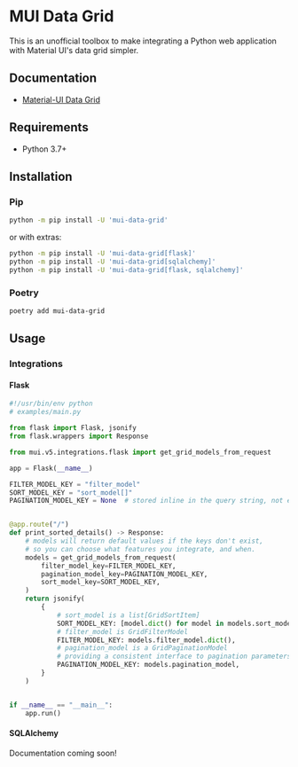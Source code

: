 # MUI Data Grid

This is an unofficial toolbox to make integrating a Python web application with Material UI's data grid simpler.

## Documentation

- [Material-UI Data Grid](https://mui.com/x/react-data-grid/)

## Requirements

- Python 3.7+

## Installation

### Pip

```sh
python -m pip install -U 'mui-data-grid'
```

or with extras:

```sh
python -m pip install -U 'mui-data-grid[flask]'
python -m pip install -U 'mui-data-grid[sqlalchemy]'
python -m pip install -U 'mui-data-grid[flask, sqlalchemy]'
```

### Poetry

```sh
poetry add mui-data-grid
```

## Usage

### Integrations

#### Flask

```python
#!/usr/bin/env python
# examples/main.py

from flask import Flask, jsonify
from flask.wrappers import Response

from mui.v5.integrations.flask import get_grid_models_from_request

app = Flask(__name__)

FILTER_MODEL_KEY = "filter_model"
SORT_MODEL_KEY = "sort_model[]"
PAGINATION_MODEL_KEY = None  # stored inline in the query string, not encoded as an obj


@app.route("/")
def print_sorted_details() -> Response:
    # models will return default values if the keys don't exist,
    # so you can choose what features you integrate, and when.
    models = get_grid_models_from_request(
        filter_model_key=FILTER_MODEL_KEY,
        pagination_model_key=PAGINATION_MODEL_KEY,
        sort_model_key=SORT_MODEL_KEY,
    )
    return jsonify(
        {
            # sort_model is a list[GridSortItem]
            SORT_MODEL_KEY: [model.dict() for model in models.sort_model],
            # filter_model is GridFilterModel
            FILTER_MODEL_KEY: models.filter_model.dict(),
            # pagination_model is a GridPaginationModel
            # providing a consistent interface to pagination parameters
            PAGINATION_MODEL_KEY: models.pagination_model,
        }
    )


if __name__ == "__main__":
    app.run()
```

#### SQLAlchemy

Documentation coming soon!
